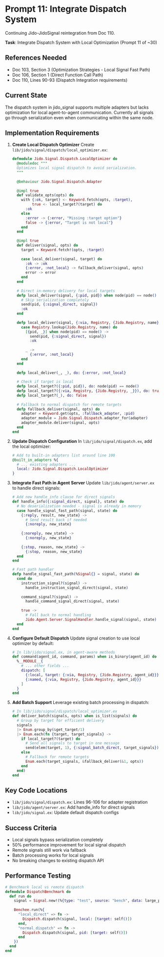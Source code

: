 # Prompt 11: Integrate Dispatch System

Continuing Jido-JidoSignal reintegration from Doc 110.

**Task**: Integrate Dispatch System with Local Optimization (Prompt 11 of ~30)

## References Needed
- Doc 103, Section 3 (Optimization Strategies - Local Signal Fast Path)
- Doc 106, Section 1 (Direct Function Call Path)
- Doc 110, Lines 90-93 (Dispatch Integration requirements)

## Current State
The dispatch system in jido_signal supports multiple adapters but lacks optimization for local agent-to-agent communication. Currently all signals go through serialization even when communicating within the same node.

## Implementation Requirements

1. **Create Local Dispatch Optimizer**
   Create `lib/jido/signal/dispatch/local_optimizer.ex`:

   ```elixir
   defmodule Jido.Signal.Dispatch.LocalOptimizer do
     @moduledoc """
     Optimizes local signal dispatch to avoid serialization.
     """
     
     @behaviour Jido.Signal.Dispatch.Adapter
     
     @impl true
     def validate_opts(opts) do
       with {:ok, target} <- Keyword.fetch(opts, :target),
            true <- local_target?(target) do
         :ok
       else
         :error -> {:error, "Missing :target option"}
         false -> {:error, "Target is not local"}
       end
     end
     
     @impl true
     def deliver(signal, opts) do
       target = Keyword.fetch!(opts, :target)
       
       case local_deliver(signal, target) do
         :ok -> :ok
         {:error, :not_local} -> fallback_deliver(signal, opts)
         error -> error
       end
     end
     
     # Direct in-memory delivery for local targets
     defp local_deliver(signal, {:pid, pid}) when node(pid) == node() do
       # Skip serialization completely
       send(pid, {:signal_direct, signal})
       :ok
     end
     
     defp local_deliver(signal, {:via, Registry, {Jido.Registry, name}}) do
       case Registry.lookup(Jido.Registry, name) do
         [{pid, _}] when node(pid) == node() ->
           send(pid, {:signal_direct, signal})
           :ok
           
         _ ->
           {:error, :not_local}
       end
     end
     
     defp local_deliver(_, _), do: {:error, :not_local}
     
     # Check if target is local
     defp local_target?({:pid, pid}), do: node(pid) == node()
     defp local_target?({:via, Registry, {Jido.Registry, _}}), do: true
     defp local_target?(_), do: false
     
     # Fallback to normal dispatch for remote targets
     defp fallback_deliver(signal, opts) do
       adapter = Keyword.get(opts, :fallback_adapter, :pid)
       adapter_module = Jido.Signal.Dispatch.adapter_for(adapter)
       adapter_module.deliver(signal, opts)
     end
   end
   ```

2. **Update Dispatch Configuration**
   In `lib/jido/signal/dispatch.ex`, add the local optimizer:

   ```elixir
   # Add to built-in adapters list around line 100
   @built_in_adapters %{
     # ... existing adapters ...
     local: Jido.Signal.Dispatch.LocalOptimizer
   }
   ```

3. **Integrate Fast Path in Agent Server**
   Update `lib/jido/agent/server.ex` to handle direct signals:

   ```elixir
   # Add new handle_info clause for direct signals
   def handle_info({:signal_direct, signal}, state) do
     # No deserialization needed - signal is already in memory
     case handle_signal_fast_path(signal, state) do
       {:reply, result, new_state} ->
         # Send result back if needed
         {:noreply, new_state}
         
       {:noreply, new_state} ->
         {:noreply, new_state}
         
       {:stop, reason, new_state} ->
         {:stop, reason, new_state}
     end
   end
   
   # Fast path handler
   defp handle_signal_fast_path(%Signal{} = signal, state) do
     cond do
       instruction_signal?(signal) ->
         handle_instruction_signal_direct(signal, state)
         
       command_signal?(signal) ->
         handle_command_signal_direct(signal, state)
         
       true ->
         # Fall back to normal handling
         Jido.Agent.Server.SignalHandler.handle_signal(signal, state)
     end
   end
   ```

4. **Configure Default Dispatch**
   Update signal creation to use local optimizer by default:

   ```elixir
   # In lib/jido/signal.ex, in agent-aware methods
   def command(agent_id, command, params) when is_binary(agent_id) do
     %__MODULE__{
       # ... other fields ...
       dispatch: [
         {:local, target: {:via, Registry, {Jido.Registry, agent_id}}},
         {:named, {:via, Registry, {Jido.Registry, agent_id}}}
       ]
     }
   end
   ```

5. **Add Batch Support**
   Leverage existing batch processing in dispatch:

   ```elixir
   # In lib/jido/signal/dispatch/local_optimizer.ex
   def deliver_batch(signals, opts) when is_list(signals) do
     # Group by target for efficient delivery
     signals
     |> Enum.group_by(&get_target/1)
     |> Enum.each(fn {target, target_signals} ->
       if local_target?(target) do
         # Send all signals to target in one message
         send(elem(target, 1), {:signal_batch_direct, target_signals})
       else
         # Fallback for remote targets
         Enum.each(target_signals, &fallback_deliver(&1, opts))
       end
     end)
   end
   ```

## Key Code Locations
- `lib/jido/signal/dispatch.ex`: Lines 96-106 for adapter registration
- `lib/jido/agent/server.ex`: Add handle_info for direct signals
- `lib/jido/signal.ex`: Update default dispatch configs

## Success Criteria
- Local signals bypass serialization completely
- 50% performance improvement for local signal dispatch
- Remote signals still work via fallback
- Batch processing works for local signals
- No breaking changes to existing dispatch API

## Performance Testing
```elixir
# Benchmark local vs remote dispatch
defmodule DispatchBenchmark do
  def run do
    signal = Signal.new!(%{type: "test", source: "bench", data: large_payload()})
    
    Benchee.run(%{
      "local_direct" => fn -> 
        Dispatch.dispatch(signal, local: [target: self()])
      end,
      "normal_dispatch" => fn ->
        Dispatch.dispatch(signal, pid: [target: self()])
      end
    })
  end
end
```